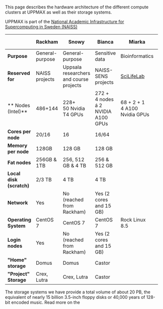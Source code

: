 This page describes the hardware architecture of the different compute clusters
at UPPMAX as well as their storage systems. 

UPPMAX is part of the [National Academic Infrastructure for Supercomputing in
Sweden (NAISS)](https://www.naiss.se/)

| |Rackham|Snowy|Bianca|Miarka|UPPMAX Cloud|
|-------|-----|------|---|---|---|
|**Purpose**|General-purpose|General-purpose|Sensitive data|Bioinformatics|IaaS
|**Reserved for**|NAISS projects|Uppsala researchers and course projects|NAISS-SENS projects|[SciLifeLab](https://www.scilifelab.se/) | NAISS and local projects | 
|**  Nodes (Intel)**|486+144|228+ <br>50 Nvidia T4 GPUs|272 +  <br>4 nodes á 2 <br>NVIDIA A100 GPUs| 68 + 2 + 1 <br> 4 A100 Nvidia GPUs  | 40 + <br> 20 A2 and 4 T4 Nvidia GPUs |
|**Cores per node**|20/16|16|16/64| | 16
|**Memory per node**|128GB|128 GB|128 GB | |128/256GB |
|**Fat nodes**|256GB & 1TB| 256, 512 GB & 4 TB| 256 & 512 GB| 
|**Local disk (scratch)**|2/3 TB| 4 TB| 4 TB |
|**Network**|Yes| No (reached from Rackham)|Yes (2 cores and 15 GB)|
|**Operating System**|CentOS 7| CentOS 7| CentOS 7| Rock Linux 8.5 | ? |
|**Login nodes**|Yes| No (reached from Rackham)|Yes (2 cores and 15 GB)|
|**"Home" storage**|Domus|Domus|Castor|
|**"Project" Storage**|Crex, Lutra|Crex, Lutra|Castor|

The storage systems we have provide a total volume of about 20 PB, the
equivalent of nearly 15 billion 3.5-inch floppy disks or 40,000 years of
128-bit encoded music. Read more on the
